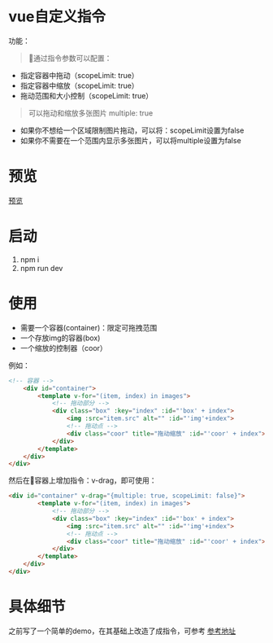 # vue自定义指令
功能：
> 通过指令参数可以配置：
- 指定容器中拖动（scopeLimit: true）
- 指定容器中缩放（scopeLimit: true）
- 拖动范围和大小控制（scopeLimit: true）

> 可以拖动和缩放多张图片
multiple: true

- 如果你不想给一个区域限制图片拖动，可以将：scopeLimit设置为false
- 如果你不需要在一个范围内显示多张图片，可以将multiple设置为false
# 预览
[预览](https://wangrx-jerry.github.io/vue-drag-directive/dist/index.html)
# 启动
1. npm i
2. npm run dev 
# 使用
- 需要一个容器(container)：限定可拖拽范围
- 一个存放img的容器(box)
- 一个缩放的控制器（coor）

例如：
```html 
<!-- 容器 -->
	<div id="container">
		<template v-for="(item, index) in images">
			<!-- 拖动部分 -->
			<div class="box" :key="index" :id="'box' + index">
				<img :src="item.src" alt="" :id="'img'+index">
				<!-- 拖动点 -->
				<div class="coor" title="拖动缩放" :id="'coor' + index"></div>
			</div>
		</template>
	</div>
</div>
```
然后在容器上增加指令：v-drag，即可使用：
```html
<div id="container" v-drag="{multiple: true, scopeLimit: false}">
		<template v-for="(item, index) in images">
			<!-- 拖动部分 -->
			<div class="box" :key="index" :id="'box' + index">
				<img :src="item.src" alt="" :id="'img'+index">
				<!-- 拖动点 -->
				<div class="coor" title="拖动缩放" :id="'coor' + index"></div>
			</div>
		</template>
	</div>
</div>
```

# 具体细节
之前写了一个简单的demo，在其基础上改造了成指令，可参考
[参考地址](https://github.com/wangrx-jerry/resize-img)